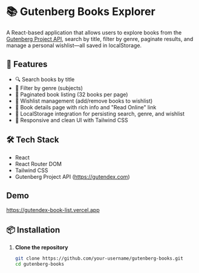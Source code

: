 # 📚 Gutenberg Books Explorer

A React-based application that allows users to explore books from the [Gutenberg Project API](https://gutendex.com/), search by title, filter by genre, paginate results, and manage a personal wishlist—all saved in localStorage.

## 🚀 Features

- 🔍 Search books by title
- 🧠 Filter by genre (subjects)
- 📄 Paginated book listing (32 books per page)
- 💖 Wishlist management (add/remove books to wishlist)
- 📘 Book details page with rich info and "Read Online" link
- 🧠 LocalStorage integration for persisting search, genre, and wishlist
- 🎨 Responsive and clean UI with Tailwind CSS

## 🛠 Tech Stack

- React
- React Router DOM
- Tailwind CSS
- Gutenberg Project API (https://gutendex.com)

## Demo

https://gutendex-book-list.vercel.app

## 📦 Installation

1. **Clone the repository**
   ```bash
   git clone https://github.com/your-username/gutenberg-books.git
   cd gutenberg-books
   ```
